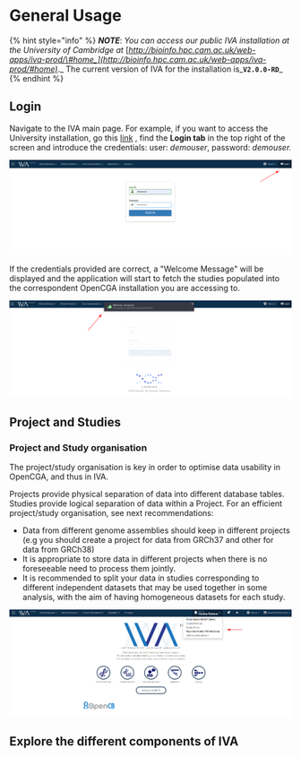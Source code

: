 # General Usage

{% hint style="info" %}
_**NOTE**_: _You can access our public IVA installation at the University of Cambridge at_ [_http://bioinfo.hpc.cam.ac.uk/web-apps/iva-prod/\#home_](http://bioinfo.hpc.cam.ac.uk/web-apps/iva-prod/#home)_._ The current version of IVA for the installation is_**`V2.0.0-RD`**_
{% endhint %}

## Login​

Navigate to the IVA main page. For example, if you want to access the University installation, go this [link](http://bioinfo.hpc.cam.ac.uk/web-apps/iva-prod/#home) , find the **Login tab** in the top right of the screen and introduce the credentials: user: _demouser_, password: _demouser._

![IVA&apos;s Login page](../.gitbook/assets/image%20%282%29.png)

If the credentials provided are correct, a "Welcome Message" will be displayed and the application will start to fetch the studies populated into the correspondent OpenCGA installation you are accessing to.

![](../.gitbook/assets/image%20%285%29.png)

##  Project and Studies

### **Project and Study organisation**

The project/study organisation is  key in order to optimise data usability in OpenCGA, and thus in IVA.

Projects provide physical separation of data into different database tables.  
Studies provide logical separation of data within a Project. For an efficient project/study organisation, see next recommendations: 

* Data from different genome assemblies should keep in different projects \(e.g you should create a project for data from GRCh37 and other for data from GRCh38\)
* It is appropriate to store  data in different projects when there is no foreseeable need to process them jointly.
* It is recommended to split your data in studies corresponding to different independent datasets that may be used together in some analysis, with the aim of having homogeneous datasets for each study.

![](../.gitbook/assets/image%20%286%29.png)

## Explore the different components of IVA

